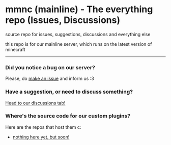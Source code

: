 # mmnc (mainline) - The everything repo (Issues, Discussions)
source repo for issues, suggestions, discussions and everything else

this repo is for our mainline server, which runs on the latest version of minecraft

---

### Did you notice a bug on our server?
Please, do [make an issue](https://github.com/meowmeownyacraft/mmnc/issues/new/choose) and inform us :3

### Have a suggestion, or need to discuss something?
[Head to our discussions tab!](https://github.com/orgs/meowmeownyacraft/discussions/)

### Where's the source code for our custom plugins?
Here are the repos that host them c:

- [nothing here yet, but soon!](https://www.youtube.com/watch?v=dQw4w9WgXcQ)
